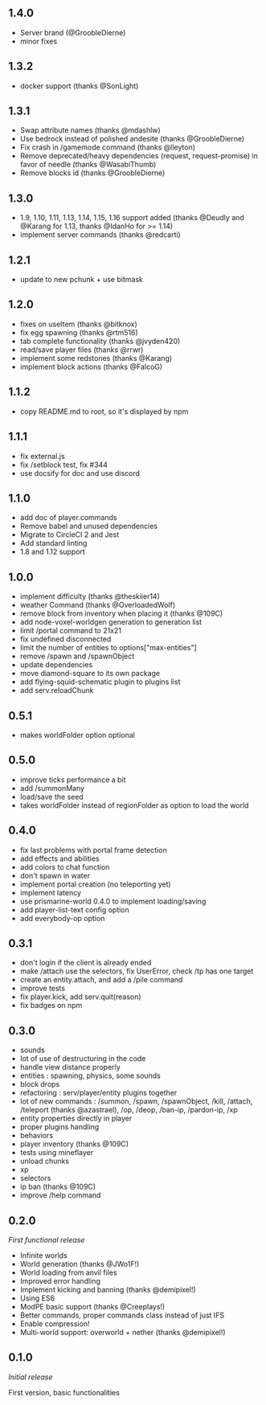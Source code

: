 ## 1.4.0
* Server brand (@GroobleDierne)
* minor fixes

## 1.3.2
* docker support (thanks @SonLight)

## 1.3.1
* Swap attribute names (thanks @mdashlw)
* Use bedrock instead of polished andesite (thanks @GroobleDierne)
* Fix crash in /gamemode command (thanks @lleyton)
* Remove deprecated/heavy dependencies (request, request-promise) in favor of needle (thanks @WasabiThumb)
* Remove blocks id (thanks @GroobleDierne)

## 1.3.0

* 1.9, 1.10, 1.11, 1.13, 1.14, 1.15, 1.16 support added (thanks @Deudly and @Karang for 1.13, thanks @IdanHo for >= 1.14)
* implement server commands (thanks @redcarti)

## 1.2.1

* update to new pchunk + use bitmask

## 1.2.0

* fixes on useItem (thanks @bitknox)
* fix egg spawning (thanks @rtm516)
* tab complete functionality (thanks @jvyden420)
* read/save player files (thanks @rrwr)
* implement some redstones (thanks @Karang)
* implement block actions (thanks @FalcoG)

## 1.1.2

* copy README.md to root, so it's displayed by npm

## 1.1.1

* fix external.js
* fix /setblock test, fix #344
* use docsify for doc and use discord

## 1.1.0

* add doc of player.commands
* Remove babel and unused dependencies
* Migrate to CircleCI 2 and Jest
* Add standard linting
* 1.8 and 1.12 support

## 1.0.0

* implement difficulty (thanks @theskiier14)
* weather Command (thanks @OverloadedWolf)
* remove block from inventory when placing it (thanks @109C)
* add node-voxel-worldgen generation to generation list
* limit /portal command to 21x21
* fix undefined disconnected
* limit the number of entities to options["max-entities"]
* remove /spawn and /spawnObject
* update dependencies
* move diamond-square to its own package
* add flying-squid-schematic plugin to plugins list
* add serv.reloadChunk

## 0.5.1

* makes worldFolder option optional

## 0.5.0

* improve ticks performance a bit
* add /summonMany
* load/save the seed
* takes worldFolder instead of regionFolder as option to load the world

## 0.4.0

* fix last problems with portal frame detection
* add effects and abilities
* add colors to chat function
* don't spawn in water
* implement portal creation (no teleporting yet)
* implement latency
* use prismarine-world 0.4.0 to implement loading/saving
* add player-list-text config option
* add everybody-op option

## 0.3.1

 * don't login if the client is already ended
 * make /attach use the selectors, fix UserError, check /tp has one target
 * create an entity.attach, and add a /pile command
 * improve tests
 * fix player.kick, add serv.quit(reason)
 * fix badges on npm

## 0.3.0

* sounds
* lot of use of destructuring in the code
* handle view distance properly
* entities : spawning, physics, some sounds
* block drops
* refactoring : serv/player/entity plugins together
* lot of new commands : 
/summon, /spawn, /spawnObject, /kill, /attach, /teleport (thanks @azastrael), /op, /deop, /ban-ip, /pardon-ip, /xp
* entity properties directly in player
* proper plugins handling
* behaviors
* player inventory (thanks @109C)
* tests using mineflayer
* unload chunks
* xp
* selectors
* ip ban (thanks @109C)
* improve /help command

## 0.2.0
*First functional release*

* Infinite worlds
* World generation (thanks @JWo1F!)
* World loading from anvil files
* Improved error handling
* Implement kicking and banning (thanks @demipixel!)
* Using ES6
* ModPE basic support (thanks @Creeplays!)
* Better commands, proper commands class instead of just IFS
* Enable compression!
* Multi-world support: overworld + nether (thanks @demipixel!)

## 0.1.0
*Initial release*

First version, basic functionalities